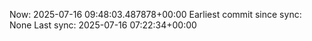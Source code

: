 Now: 2025-07-16 09:48:03.487878+00:00 Earliest commit since sync: None Last sync: 2025-07-16 07:22:34+00:00
